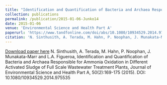 ```yaml
---
title: "Identification and Quantification of Bacteria and Archaea Responsible for Ammonia Oxidation in Different Activated Sludge of Full Scale Wastewater Treatment Plants"
collection: publications
permalink: /publication/2015-01-06-Junko14
date: 2015-01-06
venue: 'Environmental Science and Health Part A'
paperurl: 'https://www.tandfonline.com/doi/abs/10.1080/10934529.2014.975535'
citation: 'N. Sinthusith, A. Terada, M. Hahn, P. Noophan, J. Munakata-Marr and L.A. Figueroa, Identification and Quantification of Bacteria and Archaea Responsible for Ammonia Oxidation in Different Activated Sludge of Full Scale Wastewater Treatment Plants, Journal of Environmental Science and Health Part A, 50(2):169-175 (2015). DOI: 10.1080/10934529.2014.975535'
---
```


<a href='https://www.tandfonline.com/doi/abs/10.1080/10934529.2014.975535'>Download paper here</a>
N. Sinthusith, A. Terada, M. Hahn, P. Noophan, J. Munakata-Marr and L.A. Figueroa, Identification and Quantification of Bacteria and Archaea Responsible for Ammonia Oxidation in Different Activated Sludge of Full Scale Wastewater Treatment Plants, Journal of Environmental Science and Health Part A, 50(2):169-175 (2015). DOI: 10.1080/10934529.2014.975535